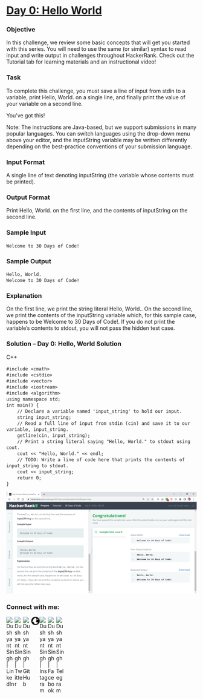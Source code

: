# [Day 0: Hello World](https://www.hackerrank.com/challenges/30-hello-world/problem)

### Objective
In this challenge, we review some basic concepts that will get you started with this series. You will need to use the same (or similar) syntax to read input and write output in challenges throughout HackerRank. Check out the Tutorial tab for learning materials and an instructional video!

### Task
To complete this challenge, you must save a line of input from stdin to a variable, print Hello, World. on a single line, and finally print the value of your variable on a second line.

You’ve got this!

Note: The instructions are Java-based, but we support submissions in many popular languages. You can switch languages using the drop-down menu above your editor, and the inputString variable may be written differently depending on the best-practice conventions of your submission language.

### Input Format
A single line of text denoting inputString (the variable whose contents must be printed).


### Output Format
Print Hello, World. on the first line, and the contents of inputString on the second line.

### Sample Input

```
Welcome to 30 Days of Code!
```

### Sample Output

```
Hello, World. 
Welcome to 30 Days of Code!
```

### Explanation

On the first line, we print the string literal Hello, World.. On the second line, we print the contents of the inputString variable which, for this sample case, happens to be Welcome to 30 Days of Code!. If you do not print the variable’s contents to stdout, you will not pass the hidden test case.


### Solution – Day 0: Hello, World Solution


C++

```
#include <cmath>
#include <cstdio>
#include <vector>
#include <iostream>
#include <algorithm>
using namespace std;
int main() {
    // Declare a variable named 'input_string' to hold our input.
    string input_string; 
    // Read a full line of input from stdin (cin) and save it to our variable, input_string.
    getline(cin, input_string); 
    // Print a string literal saying "Hello, World." to stdout using cout.
    cout << "Hello, World." << endl;
    // TODO: Write a line of code here that prints the contents of input_string to stdout.
    cout << input_string;
    return 0;
}
```
![photo](https://github.com/Dushyantsingh-ds/30-Days-of-Code-hackerrank/blob/main/Content/Results/Day0.png)




### Connect with me:

[<img align="left" alt="Dushyant Singh | LinkedIn" width="22px" src="https://cdn.jsdelivr.net/npm/simple-icons@v3/icons/linkedin.svg" />][linkedin]
[<img align="left" alt="Dushyant Singh | Twitter" width="22px" src="https://cdn.jsdelivr.net/npm/simple-icons@v3/icons/twitter.svg" />][twitter]
[<img align="left" alt="Dushyant Singh | GitHub" width="22px" src="https://cdn.jsdelivr.net/npm/simple-icons@v3/icons/medium.svg" />][github]
[<img align="left" alt="Dushyant Singh | Medium" width="22px" src="https://raw.githubusercontent.com/iconic/open-iconic/master/svg/globe.svg" />][medium]
[<img align="left" alt="Dushyant Singh | Instagram" width="22px" src="https://cdn.jsdelivr.net/npm/simple-icons@v3/icons/instagram.svg" />][instagram]
[<img align="left" alt="Dushyant Singh | Facebook" width="22px" src="https://cdn.jsdelivr.net/npm/simple-icons@v3/icons/facebook.svg" />][facebook]
[<img align="left" alt="Dushyant Singh | Telegram" width="22px" src="https://cdn.jsdelivr.net/npm/simple-icons@v3/icons/telegram.svg" />][telegram]

<br />

[medium]: https://dushyantsingh-ds.medium.com/
[linkedin]: https://linkedin.com/in/dushyantsingh-ds/
[instagram]: https://www.instagram.com/dushyantsingh.ds/
[twitter]: https://twitter.com/dushyantsingh_d
[facebook]: https://www.facebook.com/dushyantsingh.india
[github]: https://github.com/Dushyantsingh-ds
[telegram]: https://t.me/dushyantsingh_d
